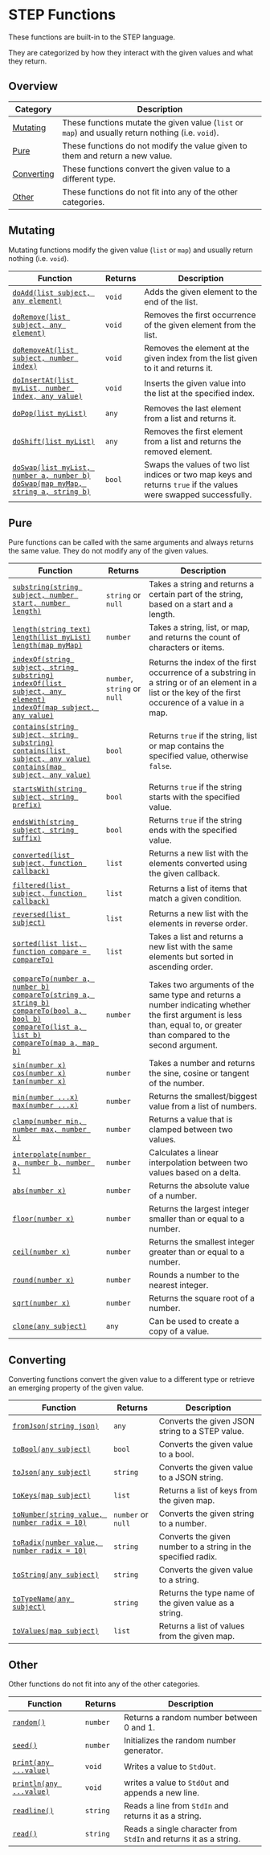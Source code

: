 # STEP Functions

These functions are built-in to the STEP language.

They are categorized by how they interact with the given values and what they return.

## Overview

| Category                  | Description                                                                                        |
|---------------------------|----------------------------------------------------------------------------------------------------|
| [Mutating](#Mutating)     | These functions mutate the given value (`list` or `map`) and usually return nothing (i.e. `void`). |
| [Pure](#Pure)             | These functions do not modify the value given to them and return a new value.                      |
| [Converting](#Converting) | These functions convert the given value to a different type.                                       |
| [Other](#Other)           | These functions do not fit into any of the other categories.                                       |

## Mutating

Mutating functions modify the given value (`list` or `map`) and usually return nothing (i.e. `void`).

| Function                                                                                                      | Returns | Description                                                                                                      |
|---------------------------------------------------------------------------------------------------------------|---------|------------------------------------------------------------------------------------------------------------------|
| [`doAdd(list subject, any element)`](./DoAdd)                                                    | `void`  | Adds the given element to the end of the list.                                                                   |
| [`doRemove(list subject, any element)`](./DoRemove)                                              | `void`  | Removes the first occurrence of the given element from the list.                                                 |
| [`doRemoveAt(list subject, number index)`](./DoRemoveAt)                                         | `void`  | Removes the element at the given index from the list given to it and returns it.                                 |
| [`doInsertAt(list myList, number index, any value)`](./DoInsertAt)                               | `void`  | Inserts the given value into the list at the specified index.                                                    |
| [`doPop(list myList)`](./DoPop)                                                                  | `any`   | Removes the last element from a list and returns it.                                                             |
| [`doShift(list myList)`](./DoShift)                                                              | `any`   | Removes the first element from a list and returns the removed element.                                           |
| [`doSwap(list myList, number a, number b)`<br>`doSwap(map myMap, string a, string b)`](./DoSwap) | `bool`  | Swaps the values of two list indices or two map keys and returns `true` if the values were swapped successfully. |

## Pure

Pure functions can be called with the same arguments and always returns the same value.
They do not modify any of the given values.

| Function                                                                                                                                                                                  | Returns                      | Description                                                                                                                                                              |
|-------------------------------------------------------------------------------------------------------------------------------------------------------------------------------------------|------------------------------|--------------------------------------------------------------------------------------------------------------------------------------------------------------------------|
| [`substring(string subject, number start, number length)`](./Substring)                                                                                                      | `string` or `null`           | Takes a string and returns a certain part of the string, based on a start and a length.                                                                                  |
| [`length(string text)`<br>`length(list myList)`<br>`length(map myMap)`](./Length)                                                                                            | `number`                     | Takes a string, list, or map, and returns the count of characters or items.                                                                                              |
| [`indexOf(string subject, string substring)`<br>`indexOf(list subject, any element)`<br>`indexOf(map subject, any value)`](./IndexOf)                                        | `number`, `string` or `null` | Returns the index of the first occurrence of a substring in a string or of an element in a list or the key of the first occurence of a value in a map.                   |
| [`contains(string subject, string substring)`<br>`contains(list subject, any value)`<br>`contains(map subject, any value)`](./Contains)                                      | `bool`                       | Returns `true` if the string, list or map contains the specified value, otherwise `false`.                                                                               |
| [`startsWith(string subject, string prefix)`](./StartsWith)                                                                                                                  | `bool`                       | Returns `true` if the string starts with the specified value.                                                                                                            |
| [`endsWith(string subject, string suffix)`](./EndsWith)                                                                                                                      | `bool`                       | Returns `true` if the string ends with the specified value.                                                                                                              |
| [`converted(list subject, function callback)`](./Converted)                                                                                                                  | `list`                       | Returns a new list with the elements converted using the given callback.                                                                                                 |
| [`filtered(list subject, function callback)`](./Filtered)                                                                                                                    | `list`                       | Returns a list of items that match a given condition.                                                                                                                    |
| [`reversed(list subject)`](./Reversed)                                                                                                                                       | `list`                       | Returns a new list with the elements in reverse order.                                                                                                                   |
| [`sorted(list list, function compare = compareTo)`](./Sorted)                                                                                                                | `list`                       | Takes a list and returns a new list with the same elements but sorted in ascending order.                                                                                |
| [`compareTo(number a, number b)`<br>`compareTo(string a, string b)`<br>`compareTo(bool a, bool b)`<br>`compareTo(list a, list b)`<br>`compareTo(map a, map b)`](./CompareTo) | `number`                     | Takes two arguments of the same type and returns a number indicating whether the first argument is less than, equal to, or greater than compared to the second argument. |
| [`sin(number x)`](./Sin)<br>[`cos(number x)`](./Cos)<br>[`tan(number x)`](./Tan)                                                                   | `number`                     | Takes a number and returns the sine, cosine or tangent of the number.                                                                                                    |
| [`min(number ...x)`](./Min)<br>[`max(number ...x)`](./Max)                                                                                                      | `number`                     | Returns the smallest/biggest value from a list of numbers.                                                                                                               |
| [`clamp(number min, number max, number x)`](./Clamp)                                                                                                                         | `number`                     | Returns a value that is clamped between two values.                                                                                                                      |
| [`interpolate(number a, number b, number t)`](./Interpolate)                                                                                                                 | `number`                     | Calculates a linear interpolation between two values based on a delta.                                                                                                   |
| [`abs(number x)`](./Abs)                                                                                                                                                     | `number`                     | Returns the absolute value of a number.                                                                                                                                  |
| [`floor(number x)`](./Floor)                                                                                                                                                 | `number`                     | Returns the largest integer smaller than or equal to a number.                                                                                                           |
| [`ceil(number x)`](./Ceil)                                                                                                                                                   | `number`                     | Returns the smallest integer greater than or equal to a number.                                                                                                          |
| [`round(number x)`](./Round)                                                                                                                                                 | `number`                     | Rounds a number to the nearest integer.                                                                                                                                  |
| [`sqrt(number x)`](./Sqrt)                                                                                                                                                   | `number`                     | Returns the square root of a number.                                                                                                                                     |
| [`clone(any subject)`](./Clone)                                                                                                                                              | `any`                        | Can be used to create a copy of a value.                                                                                                                                 |

## Converting

Converting functions convert the given value to a different type or retrieve an emerging property of the given value.

| Function                                                               | Returns            | Description                                                   |
|------------------------------------------------------------------------|--------------------|---------------------------------------------------------------|
| [`fromJson(string json)`](./FromJson)                     | `any`              | Converts the given JSON string to a STEP value.               |
| [`toBool(any subject)`](./ToBool)                         | `bool`             | Converts the given value to a bool.                           |
| [`toJson(any subject)`](./ToJson)                         | `string`           | Converts the given value to a JSON string.                    |
| [`toKeys(map subject)`](./ToKeys)                         | `list`             | Returns a list of keys from the given map.                    |
| [`toNumber(string value, number radix = 10)`](./ToNumber) | `number` or `null` | Converts the given string to a number.                        |
| [`toRadix(number value, number radix = 10)`](./ToRadix)   | `string`           | Converts the given number to a string in the specified radix. |
| [`toString(any subject)`](./ToString)                     | `string`           | Converts the given value to a string.                         |
| [`toTypeName(any subject)`](./ToTypeName)                 | `string`           | Returns the type name of the given value as a string.         |
| [`toValues(map subject)`](./ToValues)                     | `list`             | Returns a list of values from the given map.                  |

## Other

Other functions do not fit into any of the other categories.

| Function                                          | Returns  | Description                                                       |
|---------------------------------------------------|----------|-------------------------------------------------------------------|
| [`random()`](./Random)               | `number` | Returns a random number between 0 and 1.                          |
| [`seed()`](./Seed)                   | `number` | Initializes the random number generator.                          |
| [`print(any ...value)`](./Print)     | `void`   | Writes a value to `StdOut`.                                       |
| [`println(any ...value)`](./Println) | `void`   | writes a value to `StdOut` and appends a new line.                |
| [`readline()`](./Readline)           | `string` | Reads a line from `StdIn` and returns it as a string.             |
| [`read()`](./Read)                   | `string` | Reads a single character from `StdIn` and returns it as a string. |
